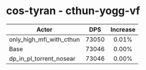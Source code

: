 # cos-tyran - cthun-yogg-vf
| Actor | DPS | Increase |
|---|:---:|:---:|
|only_high_mfi_with_cthun|73050|0.01%|
|Base|73046|0.00%|
|dp_in_pl_torrent_nosear|73046|0.00%|
